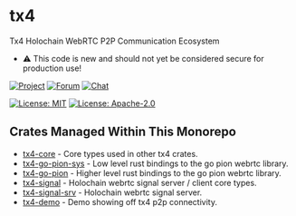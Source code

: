 # tx4

Tx4 Holochain WebRTC P2P Communication Ecosystem

- :warning: This code is new and should not yet be considered secure for production use!

[![Project](https://img.shields.io/badge/project-holochain-blue.svg?style=flat-square)](http://holochain.org/)
[![Forum](https://img.shields.io/badge/chat-forum%2eholochain%2enet-blue.svg?style=flat-square)](https://forum.holochain.org)
[![Chat](https://img.shields.io/badge/chat-chat%2eholochain%2enet-blue.svg?style=flat-square)](https://chat.holochain.org)

[![License: MIT](https://img.shields.io/badge/License-MIT-blue.svg)](https://opensource.org/licenses/MIT)
[![License: Apache-2.0](https://img.shields.io/badge/License-Apache%202.0-blue.svg)](https://www.apache.org/licenses/LICENSE-2.0)

## Crates Managed Within This Monorepo

- [tx4-core](crates/tx4-core) - Core types used in other tx4 crates.
- [tx4-go-pion-sys](crates/tx4-go-pion-sys) - Low level rust bindings to the go pion webrtc library.
- [tx4-go-pion](crates/tx4-go-pion) - Higher level rust bindings to the go pion webrtc library.
- [tx4-signal](crates/tx4-signal) - Holochain webrtc signal server / client core types.
- [tx4-signal-srv](crates/tx4-signal-srv) - Holochain webrtc signal server.
- [tx4-demo](crates/tx4-demo) - Demo showing off tx4 p2p connectivity.
